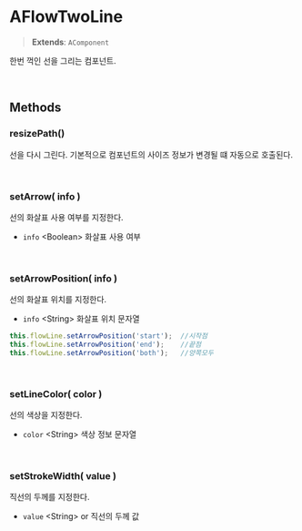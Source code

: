 # AFlowTwoLine
> **Extends**: `AComponent`

한번 꺽인 선을 그리는 컴포넌트.

<br/>

## Methods

### resizePath()

선을 다시 그린다. 기본적으로 컴포넌트의 사이즈 정보가 변경될 떄 자동으로 호출된다.

<br/>

### setArrow( info )

선의 화살표 사용 여부를 지정한다.

- `info` \<Boolean> 화살표 사용 여부

<br/>

### setArrowPosition( info )

선의 화살표 위치를 지정한다.

- `info` \<String> 화살표 위치 문자열

```js
this.flowLine.setArrowPosition('start');  //시작점
this.flowLine.setArrowPosition('end');    //끝점
this.flowLine.setArrowPosition('both');   //양쪽모두
```

<br/>

### setLineColor( color )

선의 색상을 지정한다.

- `color` \<String> 색상 정보 문자열

<br/>

### setStrokeWidth( value )

직선의 두께를 지정한다.

- `value` \<String> or <Number> 직선의 두께 값

<br/>

